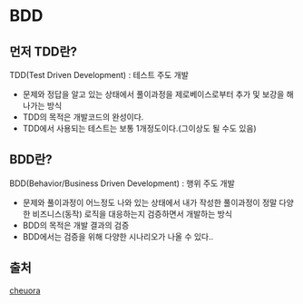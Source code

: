 BDD
===

먼저 TDD란?
---
TDD(Test Driven Development) : 테스트 주도 개발

- 문제와 정답을 알고 있는 상태에서 풀이과정을 제로베이스로부터 추가 및 보강을 해 나가는 방식
- TDD의 목적은 개발코드의 완성이다.
- TDD에서 사용되는 테스트는 보통 1개정도이다.(그이상도 될 수도 있음)


BDD란?
---
BDD(Behavior/Business Driven Development) : 행위 주도 개발

- 문제와 풀이과정이 어느정도 나와 있는 상태에서 내가 작성한 풀이과정이 정말 다양한 비즈니스(동작)
로직을 대응하는지 검증하면서 개발하는 방식
- BDD의 목적은 개발 결과의 검증
- BDD에서는 검증을 위해 다양한 시나리오가 나올 수 있다..




출처
---
[cheuora](https://brunch.co.kr/@cheuora/42)
